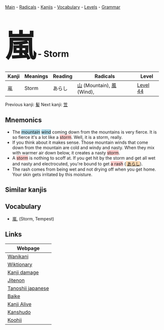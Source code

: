<style> bigfont {font-size: 100px}</style>
[Main](../README.md) -
[Radicals](../radicals.md) -
[Kanjis](../kanjis.md) -
[Vocabulary](../vocabulary.md) -
[Levels](../levels.md) -
[Grammar](../grammar.md)
# <bigfont> 嵐</bigfont> - Storm 

| Kanji | Meanings | Reading | Radicals | Level |
| --- | --- | --- | --- | --- |
| 嵐 | Storm | あらし | [山](../radicals/山.md) (Mountain), [風](../radicals/風.md) (Wind),  | [Level 44](../levels/wk_level44.md) |

Previous kanji: [髪](髪.md) Next kanji: [笠](笠.md) 

## Mnemonics
 * The <span style="background-color:#ADD8E6"> mountain</span> <span style="background-color:#ADD8E6"> wind</span> coming down from the mountains is very fierce. It is so fierce it's a lot like a <span style="background-color:#ffcccb"> storm</span>. Well, it is a storm, really.
* If you think about it makes sense. Those mountain winds that come down from the mountain are cold and windy and nasty. When they mix with warmer air down below, it creates a nasty <span style="background-color:#ffcccb"> storm</span>.
* A <span style="background-color:#ffcccb"> storm</span> is nothing to scoff at. If you get hit by the storm and get all wet and nasty and electrocuted, you're bound to get <span style="background-color:#ffcccb"> a rash</span> (<span style="background-color:#fed8b1"> [あらし](https://jisho.org/search/あらし)</span>).
* The rash comes from being wet and not drying off when you get home. Your skin gets irritated by this moisture.


## Similar kanjis
 


## Vocabulary
 * [嵐](../vocabulary/嵐.md), (Storm, Tempest)



## Links 

| Webpage |
| --- |
| [Wanikani          ](https://www.wanikani.com/kanji/嵐) |
| [Wiktionary        ](https://en.wiktionary.org/wiki/嵐) |
| [Kanji damage      ](http://www.kanjidamage.com/kanji/search?utf8=✓&q=嵐) |
| [Jitenon           ](https://jitenon.com/kanji/嵐) |
| [Tanoshii japanese ](https://www.tanoshiijapanese.com/dictionary/kanji.cfm?k=嵐) |
| [Baike             ](https://baike.baidu.com/item/嵐) |
| [Kanji Alive       ](https://app.kanjialive.com/嵐) |
| [Kanshudo          ](https://www.kanshudo.com/searchmn?q=嵐) |
| [Koohii            ](https://kanji.koohii.com/study/kanji/嵐) |
